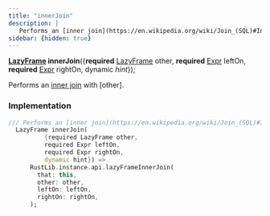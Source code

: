 ```yaml
---
title: "innerJoin"
description: |
   Performs an [inner join](https://en.wikipedia.org/wiki/Join_(SQL)#Inner_join_and_NULL_values) with [other].
sidebar: {hidden: true}
---
```

<span class="dart-code"><strong>[LazyFrame] innerJoin</strong>({<span class="nobr"><strong>required</strong> [LazyFrame] other</span>, <span class="nobr"><strong>required</strong> [Expr] leftOn</span>, <span class="nobr"><strong>required</strong> [Expr] rightOn</span>, <span class="nobr">dynamic <i>hint</i></span>});</span>

 Performs an [inner join](https://en.wikipedia.org/wiki/Join_(SQL)#Inner_join_and_NULL_values) with [other].
### Implementation
```dart
/// Performs an [inner join](https://en.wikipedia.org/wiki/Join_(SQL)#Inner_join_and_NULL_values) with [other].
  LazyFrame innerJoin(
          {required LazyFrame other,
          required Expr leftOn,
          required Expr rightOn,
          dynamic hint}) =>
      RustLib.instance.api.lazyFrameInnerJoin(
        that: this,
        other: other,
        leftOn: leftOn,
        rightOn: rightOn,
      );
```

[LazyFrame]: /reference/classes/lazyframe
[Expr]: /reference/classes/expr